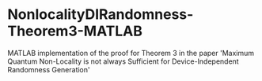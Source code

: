 # NonlocalityDIRandomness-Theorem3-MATLAB
MATLAB implementation of the proof for Theorem 3 in the paper 'Maximum Quantum Non-Locality is not always Sufficient for Device-Independent Randomness Generation'
